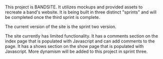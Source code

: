 This project is BANDSITE.  It utilizes mockups and provided assets to recreate a band's website.  It is being built in three distinct "sprints" and will be completed once the third sprint is complete.

The current version of the site is the sprint two version.

The site currently has limited functionality.  It has a comments section on the index page that is populated with Javascript and can add comments to the page.  It has a shows section on the show page that is populated with Javascript.  More dynamism will be added to this project in sprint three.
